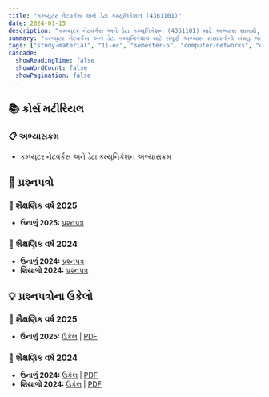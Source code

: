 ```yaml
---
title: "કમ્પ્યુટર નેટવર્કસ અને ડેટા કમ્યુનિકેશન (4361101)"
date: 2024-01-15
description: "કમ્પ્યુટર નેટવર્કસ અને ડેટા કમ્યુનિકેશન (4361101) માટે અભ્યાસ સામગ્રી, પ્રશ્નપત્રો અને ઉકેલો - ઇલેક્ટ્રોનિક્સ અને કમ્યુનિકેશન એન્જિનિયરિંગ, સેમેસ્ટર 6"
summary: "કમ્પ્યુટર નેટવર્કસ અને ડેટા કમ્યુનિકેશન માટે સંપૂર્ણ અભ્યાસ સંસાધનોનો સંગ્રહ જેમાં સિલેબસ, 2024-2025ના પ્રશ્નપત્રો અને વિગતવાર ઉકેલોનો સમાવેશ થાય છે"
tags: ["study-material", "11-ec", "semester-6", "computer-networks", "data-communication", "4361101"]
cascade:
  showReadingTime: false
  showWordCount: false
  showPagination: false
---
```


## 📚 કોર્સ મટીરિયલ

### 📋 અભ્યાસક્રમ

- [કમ્પ્યુટર નેટવર્કસ અને ડેટા કમ્યુનિકેશન અભ્યાસક્રમ](/resources/study-materials/11-ec/sem-6/4361101-cndc/4361101.pdf)

## 📝 પ્રશ્નપત્રો

### 📅 શૈક્ષણિક વર્ષ 2025

- **ઉનાળું 2025:** [પ્રશ્નપત્ર](/resources/study-materials/11-ec/sem-6/4361101-cndc/4361101-Summer-2025.pdf)

### 📅 શૈક્ષણિક વર્ષ 2024  

- **ઉનાળું 2024:** [પ્રશ્નપત્ર](/resources/study-materials/11-ec/sem-6/4361101-cndc/4361101-Summer-2024.pdf)
- **શિયાળો 2024:** [પ્રશ્નપત્ર](/resources/study-materials/11-ec/sem-6/4361101-cndc/4361101-Winter-2024.pdf)

## 💡 પ્રશ્નપત્રોના ઉકેલો

### 📅 શૈક્ષણિક વર્ષ 2025

- **ઉનાળું 2025:** [ઉકેલ](4361101-summer-2025-solution) | [PDF](4361101-summer-2025-solution.gu.pdf)

### 📅 શૈક્ષણિક વર્ષ 2024

- **ઉનાળું 2024:** [ઉકેલ](4361101-summer-2024-solution) | [PDF](4361101-summer-2024-solution.gu.pdf)
- **શિયાળો 2024:** [ઉકેલ](4361101-winter-2024-solution) | [PDF](4361101-winter-2024-solution.gu.pdf)
